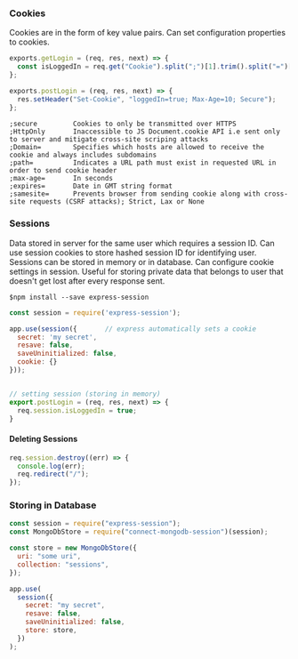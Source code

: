 ### Cookies

Cookies are in the form of key value pairs. Can set configuration properties to cookies.

```js
exports.getLogin = (req, res, next) => {
  const isLoggedIn = req.get("Cookie").split(";")[1].trim().split("=")[1];
};

exports.postLogin = (req, res, next) => {
  res.setHeader("Set-Cookie", "loggedIn=true; Max-Age=10; Secure");
};
```

```
;secure         Cookies to only be transmitted over HTTPS
;HttpOnly       Inaccessible to JS Document.cookie API i.e sent only to server and mitigate cross-site scriping attacks
;Domain=        Specifies which hosts are allowed to receive the cookie and always includes subdomains
;path=          Indicates a URL path must exist in requested URL in order to send cookie header
;max-age=       In seconds
;expires=       Date in GMT string format
;samesite=      Prevents browser from sending cookie along with cross-site requests (CSRF attacks); Strict, Lax or None
```

### Sessions

Data stored in server for the same user which requires a session ID. Can use session cookies to store hashed session ID for identifying user. Sessions can be stored in memory or in database. Can configure cookie settings in session. Useful for storing private data that belongs to user that doesn't get lost after every response sent.

```
$npm install --save express-session
```

```js
const session = require('express-session');

app.use(session({       // express automatically sets a cookie
  secret: 'my secret',
  resave: false,
  saveUninitialized: false,
  cookie: {}
}));


// setting session (storing in memory)
export.postLogin = (req, res, next) => {
  req.session.isLoggedIn = true;
}
```

#### Deleting Sessions

```js
req.session.destroy((err) => {
  console.log(err);
  req.redirect("/");
});
```

### Storing in Database

```js
const session = require("express-session");
const MongoDbStore = require("connect-mongodb-session")(session);

const store = new MongoDbStore({
  uri: "some uri",
  collection: "sessions",
});

app.use(
  session({
    secret: "my secret",
    resave: false,
    saveUninitialized: false,
    store: store,
  })
);
```
